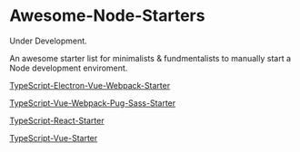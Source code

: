 # Awesome-Node-Starters
Under Development.

An awesome starter list for minimalists &amp; fundmentalists to manually start a Node development enviroment.

[TypeScript-Electron-Vue-Webpack-Starter](https://github.com/miswanting/Awesome-Node-Starters/blob/master/TypeScript-Electron-Vue-Webpack-Starter.md)

[TypeScript-Vue-Webpack-Pug-Sass-Starter](TypeScript-Vue-Webpack-Pug-Sass-Starter.md)

[TypeScript-React-Starter](https://github.com/microsoft/TypeScript-React-Starter)

[TypeScript-Vue-Starter](https://github.com/microsoft/TypeScript-Vue-Starter)

